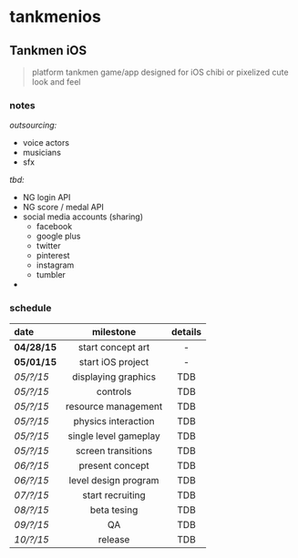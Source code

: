 # tankmenios

## Tankmen iOS

> platform tankmen game/app designed for iOS
> chibi or pixelized cute look and feel

### notes

_outsourcing:_
<br/>

- voice actors
- musicians
- sfx

_tbd:_
<br/>

- NG login API
- NG score / medal API
- social media accounts (sharing)
    - facebook
    - google plus
    - twitter
    - pinterest
    - instagram
    - tumbler
- 


### schedule

| date | milestone | details |
|:---- |:---------:|:-------:|
| **04/28/15** | start concept art | - |
| **05/01/15** | start iOS project | - |
| _05/?/15_ | displaying graphics | TDB |
| _05/?/15_ | controls | TDB |
| _05/?/15_ | resource management | TDB |
| _05/?/15_ | physics interaction | TDB |
| _05/?/15_ | single level gameplay | TDB |
| _05/?/15_ | screen transitions | TDB |
| _06/?/15_ | present concept | TDB |
| _06/?/15_ | level design program | TDB |
| _07/?/15_ | start recruiting | TDB |
| _08/?/15_ | beta tesing | TDB |
| _09/?/15_ | QA | TDB |
| _10/?/15_ | release | TDB |



